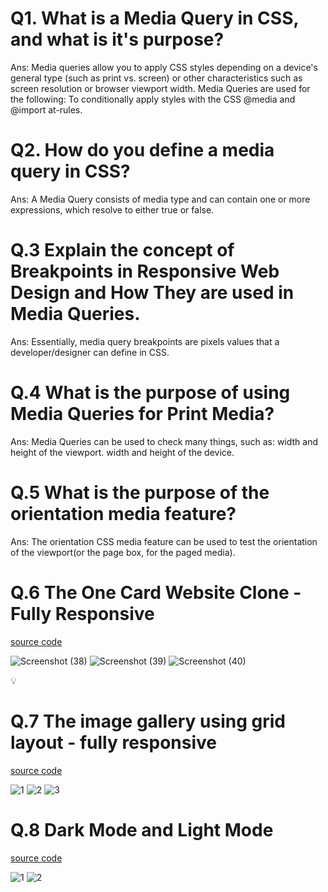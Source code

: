 # Q1. What is a Media Query in CSS, and what is it's purpose?

Ans: Media queries allow you to apply CSS styles depending on a device's general type (such as print vs. screen) or other characteristics such as screen resolution or browser viewport width. Media Queries are used for the following: To conditionally apply styles with the CSS @media and @import at-rules.

# Q2. How do you define a media query in CSS?

Ans: A Media Query consists of media type and can contain one or more expressions, which resolve to either true or false.

# Q.3 Explain the concept of Breakpoints in Responsive Web Design and How They are used in Media Queries.

Ans: Essentially, media query breakpoints are pixels values that a developer/designer can define in CSS.

# Q.4 What is the purpose of using Media Queries for Print Media?

Ans: Media Queries can be used to check many things, such as: width and height of the viewport. width and height of the device.

# Q.5 What is the purpose of the orientation media feature?

Ans: The orientation CSS media feature can be used to test the orientation of the viewport(or the page box, for the paged media).

# Q.6 The One Card Website Clone - Fully Responsive

[source code](https://github.com/shon-developer/PPT-AssignmentSubmission/tree/shon/Assignment%20Questions03/06OneCardWebsiteClone)

![Screenshot (38)](https://github.com/shon-developer/React-Meal-App/assets/119747143/a04dbe74-3011-46a8-a736-d01e5fc8b9c6)
![Screenshot (39)](https://github.com/shon-developer/React-Meal-App/assets/119747143/69aa0ac8-e0bc-4f4b-87d2-fe3a13250d4e)
![Screenshot (40)](https://github.com/shon-developer/React-Meal-App/assets/119747143/a0505d68-59ad-437d-b211-150e90a6fa80)

💡

# Q.7 The image gallery using grid layout - fully responsive

[source code](https://github.com/shon-developer/PPT-AssignmentSubmission/tree/shon/Assignment%20Questions03/07image-gallery)

![1](https://github.com/shon-developer/React-Meal-App/assets/119747143/73573c41-0a96-4f0f-b473-8b8ef4b80c23)
![2](https://github.com/shon-developer/React-Meal-App/assets/119747143/4ee4741e-9177-4c0f-add8-d6d7634f2077)
![3](https://github.com/shon-developer/React-Meal-App/assets/119747143/baeff3d3-5911-402b-8825-8f260b2254ca)

# Q.8 Dark Mode and Light Mode

[source code]()

![1](https://github.com/shon-developer/React-Meal-App/assets/119747143/d2d1acbd-a5f7-4e11-b586-a1a5ebe64693)
![2](https://github.com/shon-developer/React-Meal-App/assets/119747143/60da1836-bf5d-4d35-b9eb-556dc17a6d75)
